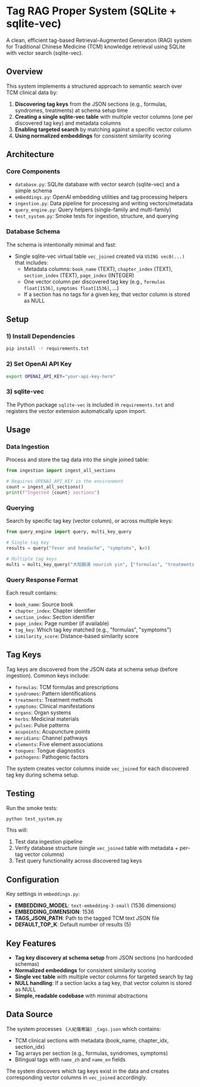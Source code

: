 # Tag RAG Proper System (SQLite + sqlite-vec)

A clean, efficient tag-based Retrieval-Augmented Generation (RAG) system for Traditional Chinese Medicine (TCM) knowledge retrieval using SQLite with vector search (sqlite-vec).

## Overview

This system implements a structured approach to semantic search over TCM clinical data by:

1. **Discovering tag keys** from the JSON sections (e.g., formulas, syndromes, treatments) at schema setup time
2. **Creating a single sqlite-vec table** with multiple vector columns (one per discovered tag key) and metadata columns
3. **Enabling targeted search** by matching against a specific vector column
4. **Using normalized embeddings** for consistent similarity scoring

## Architecture

### Core Components

- `database.py`: SQLite database with vector search (sqlite-vec) and a simple schema
- `embeddings.py`: OpenAI embedding utilities and tag processing helpers
- `ingestion.py`: Data pipeline for processing and writing vectors/metadata
- `query_engine.py`: Query helpers (single-family and multi-family)
- `test_system.py`: Smoke tests for ingestion, structure, and querying

### Database Schema

The schema is intentionally minimal and fast:

- Single sqlite-vec virtual table `vec_joined` created via `USING vec0(...)` that includes:
  - Metadata columns: `book_name` (TEXT), `chapter_index` (TEXT), `section_index` (TEXT), `page_index` (INTEGER)
  - One vector column per discovered tag key (e.g., `formulas float[1536]`, `symptoms float[1536]`, ...)
  - If a section has no tags for a given key, that vector column is stored as NULL

## Setup

### 1) Install Dependencies

```bash
pip install -r requirements.txt
```

### 2) Set OpenAI API Key

```bash
export OPENAI_API_KEY="your-api-key-here"
```

### 3) sqlite-vec

The Python package `sqlite-vec` is included in `requirements.txt` and registers the vector extension automatically upon import.

## Usage

### Data Ingestion

Process and store the tag data into the single joined table:

```python
from ingestion import ingest_all_sections

# Requires OPENAI_API_KEY in the environment
count = ingest_all_sections()
print(f"Ingested {count} sections")
```

### Querying

Search by specific tag key (vector column), or across multiple keys:

```python
from query_engine import query, multi_key_query

# Single tag key
results = query("fever and headache", "symptoms", k=5)

# Multiple tag keys
multi = multi_key_query("大陷胸湯 nourish yin", ["formulas", "treatments"], k=3)
```

### Query Response Format

Each result contains:
- `book_name`: Source book
- `chapter_index`: Chapter identifier
- `section_index`: Section identifier  
- `page_index`: Page number (if available)
- `tag_key`: Which tag key matched (e.g., "formulas", "symptoms")
- `similarity_score`: Distance-based similarity score

## Tag Keys

Tag keys are discovered from the JSON data at schema setup (before ingestion). Common keys include:
- `formulas`: TCM formulas and prescriptions
- `syndromes`: Pattern identifications
- `treatments`: Treatment methods
- `symptoms`: Clinical manifestations
- `organs`: Organ systems
- `herbs`: Medicinal materials
- `pulses`: Pulse patterns
- `acupoints`: Acupuncture points
- `meridians`: Channel pathways
- `elements`: Five element associations
- `tongues`: Tongue diagnostics
- `pathogens`: Pathogenic factors

The system creates vector columns inside `vec_joined` for each discovered tag key during schema setup.

## Testing

Run the smoke tests:

```bash
python test_system.py
```

This will:
1) Test data ingestion pipeline
2) Verify database structure (single `vec_joined` table with metadata + per-tag vector columns)
3) Test query functionality across discovered tag keys

## Configuration

Key settings in `embeddings.py`:

- **EMBEDDING_MODEL**: `text-embedding-3-small` (1536 dimensions)
- **EMBEDDING_DIMENSION**: 1536
- **TAGS_JSON_PATH**: Path to the tagged TCM text JSON file
- **DEFAULT_TOP_K**: Default number of results (5)

## Key Features

- **Tag key discovery at schema setup** from JSON sections (no hardcoded schemas)
- **Normalized embeddings** for consistent similarity scoring
- **Single vec table** with multiple vector columns for targeted search by tag
- **NULL handling**: If a section lacks a tag key, that vector column is stored as NULL
- **Simple, readable codebase** with minimal abstractions

## Data Source

The system processes `《人紀傷寒論》_tags.json` which contains:
- TCM clinical sections with metadata (book_name, chapter_idx, section_idx)
- Tag arrays per section (e.g., formulas, syndromes, symptoms)
- Bilingual tags with `name_zh` and `name_en` fields

The system discovers which tag keys exist in the data and creates corresponding vector columns in `vec_joined` accordingly.
